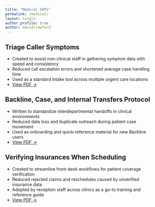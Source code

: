```yaml
---
title: "Medical SOPs"
permalink: /medical/
layout: single
author_profile: true
author: davidcrawford
---
```


## Triage Caller Symptoms

- Created to assist non-clinical staff in gathering symptom data with speed and consistency
- Reduced call escalation errors and shortened average case handling time
- Used as a standard intake tool across multiple urgent care locations
- [View PDF →](/assets/docs/triage-symptoms.pdf)

## Backline, Case, and Internal Transfers Protocol

- Written to standardize interdepartmental handoffs in clinical environments
- Reduced data loss and duplicate outreach during patient case movement
- Used as onboarding and quick-reference material for new Backline users
- [View PDF →](/assets/docs/backline-transfers.pdf)

## Verifying Insurances When Scheduling

- Created to streamline front-desk workflows for patient coverage verification
- Reduced rejected claims and reschedules caused by unverified insurance data
- Adopted by reception staff across clinics as a go-to training and reference guide
- [View PDF →](/assets/docs/verifying-insurances.pdf)